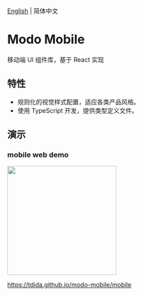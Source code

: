 [English](./README.md) | 简体中文

# Modo Mobile

移动端 UI 组件库，基于 React 实现

## 特性

- 规则化的视觉样式配置，适应各类产品风格。
- 使用 TypeScript 开发，提供类型定义文件。

## 演示

### mobile web demo

<img width="250" src="https://pic.modo-modo.com/saas-1535108254349-21154.png" />

https://tdida.github.io/modo-mobile/mobile
